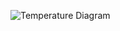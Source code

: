 ![Temperature Diagram](https://user-images.githubusercontent.com/34624638/206104022-e5416d58-36b2-43e2-b544-cd239ce017be.PNG)
